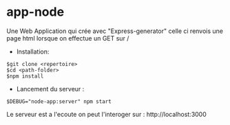 # app-node

Une Web Application qui crée avec "Express-generator" celle ci renvois une page html lorsque on effectue un GET sur /


- Installation: 

```
$git clone <repertoire>
$cd <path-folder>
$npm install
```
- Lancement du serveur : 

```
$DEBUG="node-app:server" npm start
```

Le serveur est a l'ecoute on peut l'interoger sur : http://localhost:3000
